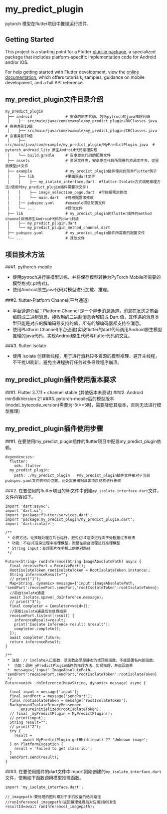 # my_predict_plugin

pytorch 模型在flutter项目中推理运行插件.

## Getting Started

This project is a starting point for a Flutter
[plug-in package](https://flutter.dev/developing-packages/),
a specialized package that includes platform-specific implementation code for
Android and/or iOS.

For help getting started with Flutter development, view the
[online documentation](https://flutter.dev/docs), which offers tutorials,
samples, guidance on mobile development, and a full API reference.

## my_predict_plugin文件目录介绍
```
my_predict_plugin
 ├── android               # 安卓的原生代码，包括pytroch的java推理代码
 │    ├── src/main/java/com/example/my_predict_plugin/BHClasses.java        # 病害类别ID值 
 │    ├── src/main/java/com/example/my_predict_plugin/CHClasses.java        # 虫害类别ID值
 │    ├── src/main/java/com/example/my_predict_plugin/MyPredictPlugin.java  # pytorch_android_lite 原生Android代码推理实现
 │    └── build.gradle     # 安卓原生代码的配置文件          
 ├── assets                # 资源文件夹，安卓原生代码所需要的资源文件夹，这里放模型pt文件
 ├── example               # my_predict_plugin插件使用的简单flutter例子
 │    ├── lib              #里面是dart文件
 │    │    ├── my_isolate_interface.dart  #flutter-Isolate方式调用推理方法(使用时my_predict_plugin插件需要次文件)
 │    │    ├── image_selection_page.dart  #可根据需求修改
 │    │    └── main.dart   #可根据需求修改
 │    │── pubspec.yaml     #example项目配置文件
 │    └── ...              #其他文件
 ├── lib                   # my_predict_plugin的flutter插件的method channel调用原生Android代码的dart封装
 │    ├── my_predict_plugin.dart
 │    └── my_predict_plugin_method_channel.dart
 ├── pubspec.yaml          # my_predict_plugin插件所需要的配置文件
 └── ...                   # 其他文件    
```

## 项目技术方法
###1. pythorch-mobile
- 使用pytroch进行害模型训练，并将保存模型转换为PyTorch Mobile所需要的模型格式(.pt格式)。
- 使用Android原生java代码对模型进行加载、推理。

###2. flutter-Platform Channel(平台通道)
- 平台通道介绍：Platform Channel 是一个异步消息通道，消息在发送之前会编码成二进制消息，接收到的二进制消息会解码成 Dart 值，其传递的消息类型只能是对应的解编码器支持的值，所有的解编码器都支持空消息。
- 使用Platform Channel(平台通道)实现flutter的dart代码调用Android原生模型推理的java代码，实现Android原生代码与flutter代码的交互。

###3. flutter-Isolate
- 使用 isolate 创建新线程，用于进行消耗较多资源的模型推理，避开主线程，不干扰UI刷新，避免主进程执行任务过多导致程序崩溃。

## my_predict_plugin插件使用版本要求
###1. Flutter 3.7.11 • channel stable (其他版本未测试)
###2. Android minSdkVersion 21
###3. pytorch-mobile后的模型版本(model_bytecode_version)需要为-5(>=5时，需要降低其版本，否则无法进行模型推理)


## my_predict_plugin插件使用步骤
###1. 在要使用my_predict_plugin插件的flutter项目中配置my_predict_plugin依赖。
```
dependencies:
  flutter:
    sdk: flutter
  my_predict_plugin:
    path: ./my_predict_plugin   #my_predict_plugin插件文件相对于当前pubspec.yaml文件的相对位置，此处需要根据具体项目结构进行更改
```

###2. 在要使用的flutter项目的lib文件中创建`my_isolate_interface.dart`文件，文件内容如下。
```
import 'dart:async';
import 'dart:ui';
import 'package:flutter/services.dart';
import 'package:my_predict_plugin/my_predict_plugin.dart';
import 'dart:isolate';

/**
 * 必要方法，让推理处理在后台运行，避免在UI渲染进程由于处理量过多崩溃
 * 功能：不在UI渲染进程中推理模型，而是在后台进程进行推理模型
 * String input：处理图片在手机上的绝对路径
 */

Future<String> runInference(String ImageAbsolutePath) async {
  final receivePort = ReceivePort();
  RootIsolateToken rootIsolateToken = RootIsolateToken.instance!;
  String inferenceResult="";
  // print("1");
  Map<String, dynamic> message={'input':ImageAbsolutePath, 'sendPort':receivePort.sendPort,'rootIsolateToken':rootIsolateToken};
  //后台isolate通道
  await Isolate.spawn(_doInference,message);
  // print("3");
  final completer = Completer<void>();
  //获取isolate通道后台处理结果
  receivePort.listen((result) {
    inferenceResult=result;
    print('Isolate inference result: $result');
    completer.complete();
  });
  await completer.future;
  return inferenceResult;
}

/**
 * 注意：// isolate入口函数，该函数必须是静态的或顶级函数，不能是匿名内部函数。
 *  功能：调用 yPredictPlugin插件的推理方法，实现推理，并返回结果
 *  message={'input':ImageAbsolutePath, 'sendPort':receivePort.sendPort,'rootIsolateToken':rootIsolateToken}
 */
Future<void> _doInference(Map<String, dynamic> message) async {

  final input = message['input'];
  final sendPort = message['sendPort'];
  final rootIsolateToken = message['rootIsolateToken'];
  BackgroundIsolateBinaryMessenger
      .ensureInitialized(rootIsolateToken);
  // final _myPredictPlugin = MyPredictPlugin();
  // print(input);
  String result="";
  // print("2");
  try {
    result =
        await MyPredictPlugin.getBHid(input) ?? 'Unknown image';
  } on PlatformException {
    result = 'Failed to get class id.';
  }
  sendPort.send(result);
}
```

###3. 在要使用插件的dart文件中import刚刚创建的`my_isolate_interface.dart`文件，使用如下函数调用模型推理函数。
```
import 'my_isolate_interface.dart';
```
```
//_imagepath:要处理的图片相对于手机设备的绝对路径
//runInference(_imagepath)返回推理处理后对应类别的ID值
resultId=await runInference(_imagepath);
```


